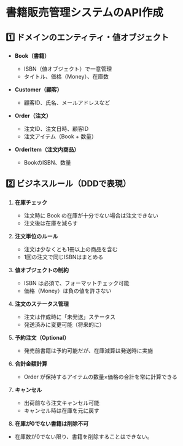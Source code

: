 # 書籍販売管理システムのAPI作成

## 1️⃣ ドメインのエンティティ・値オブジェクト

* **Book（書籍）**

  * ISBN（値オブジェクト）で一意管理
  * タイトル、価格（Money）、在庫数
* **Customer（顧客）**

  * 顧客ID、氏名、メールアドレスなど
* **Order（注文）**

  * 注文ID、注文日時、顧客ID
  * 注文アイテム（Book + 数量）
* **OrderItem（注文内商品）**

  * BookのISBN、数量

## 2️⃣ ビジネスルール（DDDで表現）

1. **在庫チェック**

   * 注文時に Book の在庫が十分でない場合は注文できない
   * 注文後は在庫を減らす
2. **注文単位のルール**

   * 注文は少なくとも1冊以上の商品を含む
   * 1回の注文で同じISBNはまとめる
3. **値オブジェクトの制約**

   * ISBN は必須で、フォーマットチェック可能
   * 価格（Money）は負の値を許さない
4. **注文のステータス管理**

   * 注文は作成時に「未発送」ステータス
   * 発送済みに変更可能（将来的に）
5. **予約注文（Optional）**

   * 発売前書籍は予約可能だが、在庫減算は発送時に実施
6. **合計金額計算**

   * Order が保持するアイテムの数量×価格の合計を常に計算できる
7. **キャンセル**

   * 出荷前なら注文キャンセル可能
   * キャンセル時は在庫を元に戻す
8. **在庫が0でない書籍は削除不可**
* 在庫数が0でない限り、書籍を削除することはできない。
